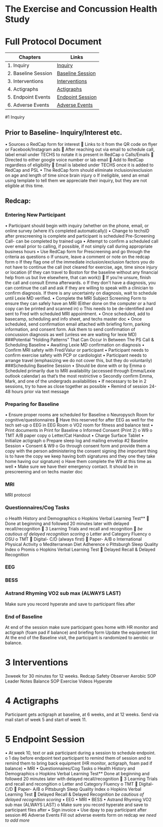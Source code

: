 # The Exercise and Concussion Health Study 


# Full Protocol Document


| Chapters                    | Links                                                   |
| --------------------------- | ------------------------------------------------------- |
| 1. Inquiry                  | [Inquiry](#1-Inquiry)                                   |
| 2. Baseline Session         | [Baseline Session](#2-Baseline-Session)                 |
| 3. Interventions            | [Interventions](#3-interventions)                       |
| 4. Actigraphs               | [Actigraphs](#4-Actigraphs)                             |
| 5. Endpoint Events          | [Endpoint Session](#5-Endpoint-Session)                 |
| 6. Adverse Events           | [Adverse Events](#6-Adverse-Events)                     |


#1 Inquiry
## Prior to Baseline- Inquiry/Interest etc.
•	Sources
  o	RedCap form for interest
    	Links to it from the QR code on flyer or Facebook/Instagram ads
    	After reaching out via email to schedule call, label email under TECHS to notate it is        present in RedCap
  o	Calls/Emails
    	Directed to either google voice number or lab email
    	Add to RedCap regardless of eligibility
    	Email is labeled under TECHS once it is added to RedCap and PSL
•	The RedCap form should eliminate inclusion/exclusion on age and length of time since brain injury
  o	If ineligible, send an email using template to tell them we appreciate their inquiry, but   they are not eligible at this time. 
## Redcap:
### Entering New Participant
•	Participant should begin with inquiry (whether on the phone, email, or online survey (where it’s completed automatically)) 
•	Change to techsID after prescreening is complete and participant is scheduled 
Pre-Screening Call- can be completed by trained uga
•	Attempt to confirm a scheduled call over email prior to calling, if possible, if not simply call during appropriate business hours
•	Use RedCap form for Prescreening and go through the criteria as questions
  o	If unsure, leave a comment or note on the redcap form
  o	If they flag one of the immediate inclusion/exclusion factors you do not have to continue     the call (not cleared for exercise, age, time since injury or location (if they can travel     to Boston for the baseline without any financial help from us but live elsewhere, that can     work))
    	If you’re unsure, finish the call and consult Emma afterwards.
  o	If they don't have a diagnosis, you can continue the call and ask if they are willing to speak with a clinician to confirm diagnosis. If there is any uncertainty on diagnosis, wait to schedule until Lexie MD verified.
•	Complete the MRI Subject Screening Form to ensure they can safely have an MRI (Either done on the computer or a hard copy can be printed and scanned in)
  o	This needs to be de-identified and sent to Fred with scheduled MRI appointment. 
•	Once scheduled, add to basecamp, scheduling and info sheet, and techs master doc
•	Once scheduled, send confirmation email attached with briefing form, parking information, and consent form.  Ask them to send confirmation of concussion diagnosis as well (unless we are waiting for lexie MD)
###Potential “Holding Patterns” That Can Occur In Between The PS Call & Scheduling Baseline
•	Awaiting Lexie MD confirmation on diagnosis
•	Confirm MRI safety with Fred/Valur or participant
•	Participant needs to confirm exercise safety with PCP or cardiologist
•	Participant needs to arrange travel (emphasizing we do not cover this, but they do voluntarily)
###Scheduling Baseline Session
•	Should be done with or by Emma
  o	Scheduled primarily due to MRI availability (accessed through Emma/Lexie outlook calendar) as that’s the most restrictive
  o	Secondly confirm Emma, Mark, and one of the undergrads availabilities
•	If necessary to be in 2 sessions, try to have as close together as possible
•	Remind of session 24-48 hours prior via text message
### Preparing for Baseline
•	Ensure proper rooms are scheduled for Baseline
  o	Neuropysch Room for cognitive/questionnaires
    	Have this reserved for after EEG as well for the tech set-up
  o	EEG in EEG Room
  o	VO2 room for fitness and balance test
•	Print documents in Print for Baseline
  o	Informed Consent (Print 2)
  o	W9
  o	TMT A/B paper copy
  o	Letter/Cat Handout
•	Charge Surface Tablet
•	Initialize actigraph
  o	Prepare sleep log and mailing envelop 
#2 Baseline Session
•	Consent & W9
  o	Go through consent form and provide them a copy with the person administering the consent   signing (the important thing is to have the copy we keep having both signatures and they one   they take home having our signature)
  o	Have them complete the W9 at this time as well
•	Make sure we have their emergency contact. It should be in prescreening and on techs master doc
### MRI
  MRI protocol
### Questionnaires/Cog Tasks
  o	Health History and Demographics
  o	Hopkins Verbal Learning Test**
    	Done at beginning and followed 20 minutes later with delayed recall/recognition
    	3 Learning Trials and recall and recognition 
    	*be cautious of delayed recognition scoring*
  o	Letter and Category Fluency
  o	OSU
  o	TMT
    	Digital- C/D (always first)
    	Paper- A/B
  o	International Physical Activity 
  o	Mediterranean Diet Adherence
  o	Pittsburgh Sleep Quality Index
  o	Promis
  o	Hopkins Verbal Learning Test
    	Delayed Recall & Delayed Recognition
### EEG
### BESS
### Astrand Rhyming VO2 sub max (ALWAYS LAST)
Make sure you record hyperate and save to participant files after
### End of Baseline
At end of the session make sure participant goes home with HR monitor and actigraph (foam pad if balance) and briefing form
Update the equipment list
At the end of the Baseline visit, the participant is randomized to aerobic or balance.

# 3 Interventions
3xweek for 30 minutes for 12 weeks.
Redcap
Safety Observer 
Aerobic SOP
Leader Notes
Balance SOP
Exercise Videos
Hyperate

# 4 Actigraphs
Participant gets actigraph at baseline, at 6 weeks, and at 12 weeks. Send via mail start of week 5 and start of week 11. 

# 5 Endpoint Session
•	At week 10, text or ask participant during a session to schedule endpoint.
  o	1 day before endpoint text participant to remind them of session and to remind them to        bring back equipment (HR monitor, actigraph, foam pad if balance)
•	MRI
•	Questionnaires/Cog Tasks
    o	Health History and Demographics
    o	Hopkins Verbal Learning Test**
        Done at beginning and followed 20 minutes later with delayed recall/recognition
    	3 Learning Trials and recall and recongition 
    o	Letter and Category Fluency
    o	TMT
    	Digital- C/D
    	Paper- A/B
    o	Pittsburgh Sleep Quality Index
    o	Hopkins Verbal Learning Test
    	Delayed Recall & Delayed Recognition *be cautious of delayed recognition scoring*
•	EEG
•	MRI
•	BESS
•	Astrand Rhyming VO2 sub max (ALWAYS LAST)
  o	Make sure you record hyperate and save to participant files after
•	Sign invoice
•	Use dpay to pay participant after session 
#6 Adverse Events
Fill out adverse events form on redcap
*we need to add more*